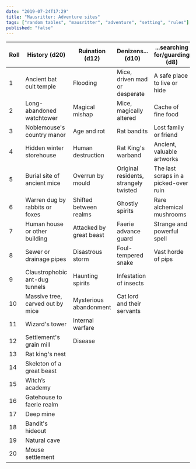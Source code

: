 ```yaml
---
date: "2019-07-24T17:29"
title: "Mausritter: Adventure sites"
tags: ["random tables", "mausritter", "adventure", "setting", "rules"]
published: "false"
---
```


<table-roller table="adventure-sites" buttons='[["Random adventure site", {
    "History": "d20:History (d20)",
    "Ruination": "d12:Ruination (d12)",
    "Denizens": "d10:Denizens... (d10)",
    "Searching for/guarding": "d8:...searching for/guarding (d8)",
    "Secret": "d6:Secret (d6)"
}]]'></table-roller>

<div data-table-marker="adventure-sites"></div>

| Roll | History (d20)                    | Ruination (d12)         | Denizens... (d10)                     | ...searching for/guarding (d8)     | Secret (d6)                         |
|------|----------------------------------|-------------------------|---------------------------------------|---------------------------------------|-------------------------------------|
| 1    | Ancient bat cult temple          | Flooding                | Mice, driven mad or desperate         | A safe place to live or hide          | Monolith humming with arcane energy |
| 2    | Long-abandoned watchtower        | Magical mishap          | Mice, magically altered               | Cache of fine food                    | Preserved precursor beast           |
| 3    | Noblemouse's country manor       | Age and rot             | Rat bandits                           | Lost family or friend                 | Signs of human experimentation      |
| 4    | Hidden winter storehouse         | Human destruction       | Rat King's warband                    | Ancient, valuable artworks            | Forgotten grave of an ancient queen |
| 5    | Burial site of ancient mice      | Overrun by mould        | Original residents, strangely twisted | The last scraps in a picked-over ruin | Path into the veins of the earth    |
| 6    | Warren dug by rabbits or foxes   | Shifted between realms  | Ghostly spirits                       | Rare alchemical mushrooms             | Portal to faerie realm              |
| 7    | Human house or other building    | Attacked by great beast | Faerie advance guard                  | Strange and powerful spell            |                                     |
| 8    | Sewer or drainage pipes          | Disastrous storm        | Foul-tempered snake                   | Vast horde of pips                    |                                     |
| 9    | Claustrophobic ant-dug tunnels   | Haunting spirits        | Infestation of insects                |                                       |                                     |
| 10   | Massive tree, carved out by mice | Mysterious abandonment  | Cat lord and their servants           |                                       |                                     |
| 11   | Wizard's tower                   | Internal warfare        |                                       |                                       |                                     |
| 12   | Settlement's grain mill          | Disease                 |                                       |                                       |                                     |
| 13   | Rat king's nest                  |                         |                                       |                                       |                                     |
| 14   | Skeleton of a great beast        |                         |                                       |                                       |                                     |
| 15   | Witch’s academy                  |                         |                                       |                                       |                                     |
| 16   | Gatehouse to faerie realm        |                         |                                       |                                       |                                     |
| 17   | Deep mine                        |                         |                                       |                                       |                                     |
| 18   | Bandit's hideout                 |                         |                                       |                                       |                                     |
| 19   | Natural cave                     |                         |                                       |                                       |                                     |
| 20   | Mouse settlement                 |                         |                                       |                                       |                                     |
